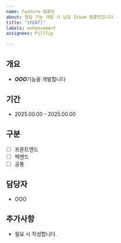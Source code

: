 ```yaml
---
name: Feature 템플릿
about: 필팁 기능 개발 시 남길 Issue 템플릿입니다.
title: "[FEAT]"
labels: enhancement
assignees: PillTip

---
```


## 개요
- ***OOO***기능을 개발합니다

## 기간
- 2025.00.00 - 2025.00.00

## 구분
- [ ] 프론트엔드
- [ ] 백엔드
- [ ] 공통

## 담당자
- OOO

## 추가사항
- 필요 시 작성합니다.
